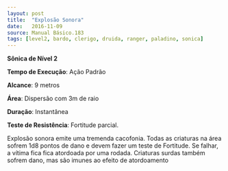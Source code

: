 ```yaml
---
layout: post
title:  "Explosão Sonora"
date:   2016-11-09
source: Manual Básico.183
tags: [level2, bardo, clerigo, druida, ranger, paladino, sonica]
---
```


**Sônica de Nível 2**

**Tempo de Execução**: Ação Padrão

**Alcance**: 9 metros

**Área**: Dispersão com 3m de raio

**Duração**: Instantânea

**Teste de Resistência**: Fortitude parcial.

Explosão sonora emite uma tremenda cacofonia. Todas as criaturas na área sofrem 1d8 pontos de dano e devem fazer um teste de Fortitude. Se falhar, a vítima fica fica atordoada por uma rodada. Criaturas surdas também sofrem dano, mas são imunes ao efeito de atordoamento